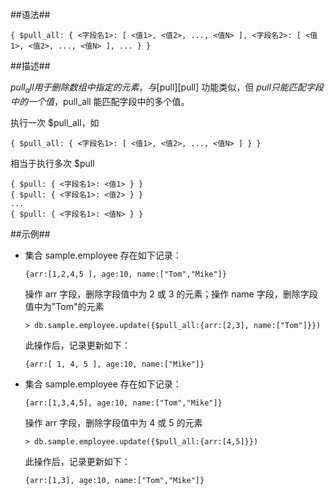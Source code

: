 
##语法##

```lang-json
{ $pull_all: { <字段名1>: [ <值1>, <值2>, ..., <值N> ], <字段名2>: [ <值1>, <值2>, ..., <值N> ], ... } }
```

##描述##

$pull_all 用于删除数组中指定的元素，与 [$pull][pull] 功能类似，但 $pull 只能匹配字段中的一个值，$pull_all 能匹配字段中的多个值。

执行一次 $pull_all，如

```lang-json
{ $pull_all: { <字段名1>: [ <值1>, <值2>, ..., <值N> ] } }
```

相当于执行多次 $pull

```lang-json
{ $pull: { <字段名1>: <值1> } }
{ $pull: { <字段名1>: <值2> } }
...
{ $pull: { <字段名1>: <值N> } }
```

##示例##

* 集合 sample.employee 存在如下记录：

   ```lang-json
   {arr:[1,2,4,5 ], age:10, name:["Tom","Mike"]}
   ```

   操作 arr 字段，删除字段值中为 2 或 3 的元素；操作 name 字段，删除字段值中为"Tom"的元素

   ```lang-javascript
   > db.sample.employee.update({$pull_all:{arr:[2,3], name:["Tom"]}})
   ```

   此操作后，记录更新如下：

   ```lang-json
   {arr:[ 1, 4, 5 ], age:10, name:["Mike"]}
   ```

* 集合 sample.employee 存在如下记录：

   ```lang-json
   {arr:[1,3,4,5], age:10, name:["Tom","Mike"]}
   ```

   操作 arr 字段，删除字段值中为 4 或 5 的元素
 
   ```lang-javascript
   > db.sample.employee.update({$pull_all:{arr:[4,5]}})
   ```

   此操作后，记录更新如下：

   ```lang-json
   {arr:[1,3], age:10, name:["Tom","Mike"]}
   ```


[^_^]:
    本文使用的所有引用及链接
[pull]:manual/Manual/Operator/Update_Operator/pull.md